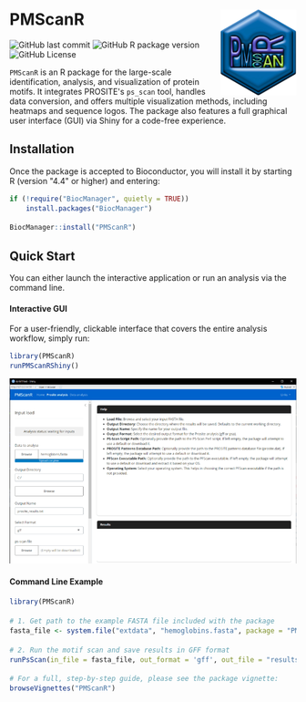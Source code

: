 # PMScanR <img src="inst/img/PMlogo_3D.png" align="right" height = 150/>

![GitHub last commit](https://img.shields.io/github/last-commit/prodakt/PMScanR)
![GitHub R package version](https://img.shields.io/github/r-package/v/prodakt/PMScanR)
![GitHub License](https://img.shields.io/github/license/prodakt/PMScanR)

`PMScanR` is an R package for the large-scale identification, analysis, and visualization of protein motifs. It integrates PROSITE's `ps_scan` tool, handles data conversion, and offers multiple visualization methods, including heatmaps and sequence logos. The package also features a full graphical user interface (GUI) via Shiny for a code-free experience.

## Installation

Once the package is accepted to Bioconductor, you will install it by starting R (version "4.4" or higher) and entering:

```r
if (!require("BiocManager", quietly = TRUE))
    install.packages("BiocManager")

BiocManager::install("PMScanR")
```

## Quick Start

You can either launch the interactive application or run an analysis via the command line.

#### Interactive GUI

For a user-friendly, clickable interface that covers the entire analysis workflow, simply run:

```r
library(PMScanR)
runPMScanRShiny()
```
![GUI Screenshot](https://github.com/prodakt/PMScanR/blob/main/inst/img/PMScanR_1small.png)


#### Command Line Example

```r
library(PMScanR)

# 1. Get path to the example FASTA file included with the package
fasta_file <- system.file("extdata", "hemoglobins.fasta", package = "PMScanR")

# 2. Run the motif scan and save results in GFF format
runPsScan(in_file = fasta_file, out_format = 'gff', out_file = "results_scan.gff")

# For a full, step-by-step guide, please see the package vignette:
browseVignettes("PMScanR")
```

